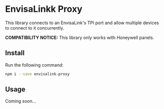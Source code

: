 # EnvisaLinkk Proxy

This library connects to an EnvisaLink's TPI port and allow multiple devices to connect to it concurrently.

**COMPATIBILITY NOTICE:** This library only works with Honeywell panels.

## Install

Run the following command:

```sh
npm i --save envisalink-proxy
```

## Usage

Coming soon...
